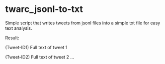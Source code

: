 # twarc_jsonl-to-txt

Simple script that writes tweets from jsonl files into a simple txt file for easy text analysis.

Result:

(Tweet-ID1) Full text of tweet 1

(Tweet-ID2) Full text of tweet 2
…
